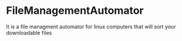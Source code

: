 # FileManagementAutomator
It is a file managment automator for linux computers that will sort your downloadable files

